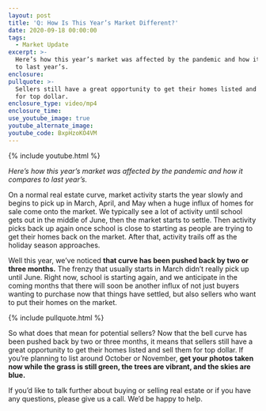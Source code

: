 ```yaml
---
layout: post
title: 'Q: How Is This Year’s Market Different?'
date: 2020-09-18 00:00:00
tags:
  - Market Update
excerpt: >-
  Here’s how this year’s market was affected by the pandemic and how it compares
  to last year’s.
enclosure:
pullquote: >-
  Sellers still have a great opportunity to get their homes listed and sell them
  for top dollar.
enclosure_type: video/mp4
enclosure_time:
use_youtube_image: true
youtube_alternate_image:
youtube_code: BxpHzoKO4VM
---
```


{% include youtube.html %}

*Here’s how this year’s market was affected by the pandemic and how it compares to last year’s.*

On a normal real estate curve, market activity starts the year slowly and begins to pick up in March, April, and May when a huge influx of homes for sale come onto the market. We typically see a lot of activity until school gets out in the middle of June, then the market starts to settle. Then activity picks back up again once school is close to starting as people are trying to get their homes back on the market. After that, activity trails off as the holiday season approaches.

Well this year, we’ve noticed **that curve has been pushed back by two or three months.** The frenzy that usually starts in March didn’t really pick up until June. Right now, school is starting again, and we anticipate in the coming months that there will soon be another influx of not just buyers wanting to purchase now that things have settled, but also sellers who want to put their homes on the market.

{% include pullquote.html %}

So what does that mean for potential sellers? Now that the bell curve has been pushed back by two or three months, it means that sellers still have a great opportunity to get their homes listed and sell them for top dollar. If you’re planning to list around October or November, **get your photos taken now while the grass is still green, the trees are vibrant, and the skies are blue.**

If you’d like to talk further about buying or selling real estate or if you have any questions, please give us a call. We’d be happy to help.